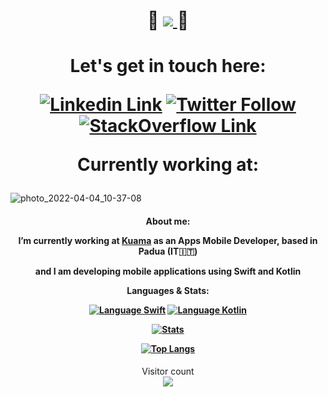 
<h1 align="center">
  🚀
  <a href="https://github.com/GabM3">
   <img src="https://readme-typing-svg.herokuapp.com/?color=%23095FF7&duration=2500&center=true&vCenter=true&height=50&lines=Hi!+I%27m+GabM3;Junior+App+Mobile+Developer">
  </a>
  🚀
</h1>
<h1 align="center">

Let's get in touch here:

[![Linkedin Link](https://img.shields.io/badge/Linkedin-%23ffffff.svg?&style=for-the-badge&logo=Linkedin&logoColor=black)](https://www.linkedin.com/in/gabriele-marcato-45b776160/) [![Twitter Follow](https://img.shields.io/twitter/follow/gab_marcato?color=1DA1F2&logo=twitter&style=for-the-badge)](https://twitter.com/intent/follow?original_referer=https%3A%2F%2Fgithub.com%2Fgab_marcato&screen_name=gab_marcato) [![StackOverflow Link](https://img.shields.io/badge/Stack_Overflow-white?style=for-the-badge&logo=stack-overflow&logoColor=black)](https://stackoverflow.com/users/11481749/gabm3)



Currently working at: 
</h1>

![photo_2022-04-04_10-37-08](https://user-images.githubusercontent.com/47599579/162247045-013c7341-28c2-4c50-add6-fa527202c1a7.jpg)

<h4 align="center">
  
About me:

I’m currently working at [Kuama](https://kuama.it/) as an Apps Mobile Developer, based in Padua (IT🇮🇹) 

  and I am developing mobile applications using Swift and Kotlin

  
Languages & Stats:

[![Language Swift](https://img.shields.io/badge/Swift-white?&style=for-the-badge&logo=swift&logoColor=black)](https://www.apple.com/swift/)
[![Language Kotlin](https://img.shields.io/badge/Kotlin-white?&style=for-the-badge&logo=kotlin&logoColor=black)](https://kotlinlang.org/)

[![Stats](https://github-readme-stats.vercel.app/api?username=gabm3&show_icons=true&count_private=true&theme=algolia&include_all_commits=true)](https://www.github.com/gabm3/)

[![Top Langs](https://github-readme-stats.vercel.app/api/top-langs/?username=gabm3)](https://github.com/anuraghazra/github-readme-stats)
</h4>

<p align="center"> 
  Visitor count<br>
  <img src="https://profile-counter.glitch.me/gabm3/count.svg" />
</p>
